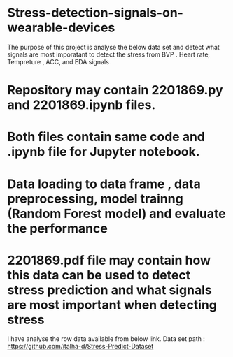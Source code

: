 # Stress-detection-signals-on-wearable-devices

The purpose of this project is analyse the below data set and detect what signals are most imporatant to detect the stress from BVP . Heart rate, Tempreture , 
ACC, and EDA signals
# Repository may contain 2201869.py and 2201869.ipynb  files.

# Both files contain same code and .ipynb file for Jupyter notebook.

# Data loading to data frame , data preprocessing, model trainng (Random Forest model) and evaluate the performance 

# 2201869.pdf file may contain how this data can be used to detect stress prediction and what signals are most important when detecting stress

I have analyse the row data available from below link.
Data set path : https://github.com/italha-d/Stress-Predict-Dataset

